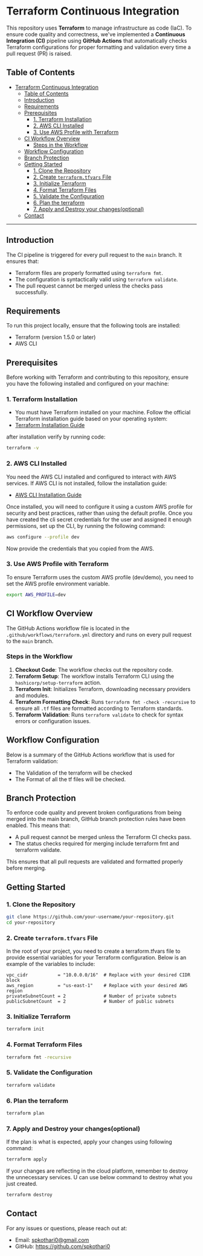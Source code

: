 # Terraform Continuous Integration

This repository uses **Terraform** to manage infrastructure as code (IaC). To ensure code quality and correctness, we've implemented a **Continuous Integration (CI)** pipeline using **GitHub Actions** that automatically checks Terraform configurations for proper formatting and validation every time a pull request (PR) is raised.

## Table of Contents

- [Terraform Continuous Integration](#terraform-continuous-integration)
  - [Table of Contents](#table-of-contents)
  - [Introduction](#introduction)
  - [Requirements](#requirements)
  - [Prerequisites](#prerequisites)
    - [1. Terraform Installation](#1-terraform-installation)
    - [2. AWS CLI Installed](#2-aws-cli-installed)
    - [3. Use AWS Profile with Terraform](#3-use-aws-profile-with-terraform)
  - [CI Workflow Overview](#ci-workflow-overview)
    - [Steps in the Workflow](#steps-in-the-workflow)
  - [Workflow Configuration](#workflow-configuration)
  - [Branch Protection](#branch-protection)
  - [Getting Started](#getting-started)
    - [1. Clone the Repository](#1-clone-the-repository)
    - [2. Create `terraform.tfvars` File](#2-create-terraformtfvars-file)
    - [3. Initialize Terraform](#3-initialize-terraform)
    - [4. Format Terraform Files](#4-format-terraform-files)
    - [5. Validate the Configuration](#5-validate-the-configuration)
    - [6. Plan the terraform](#6-plan-the-terraform)
    - [7. Apply and Destroy your changes(optional)](#7-apply-and-destroy-your-changesoptional)
  - [Contact](#contact)

---

## Introduction

The CI pipeline is triggered for every pull request to the `main` branch. It ensures that:

- Terraform files are properly formatted using `terraform fmt`.
- The configuration is syntactically valid using `terraform validate`.
- The pull request cannot be merged unless the checks pass successfully.

## Requirements

To run this project locally, ensure that the following tools are installed:

- Terraform (version 1.5.0 or later)
- AWS CLI

## Prerequisites

Before working with Terraform and contributing to this repository, ensure you have the following installed and configured on your machine:

### 1. Terraform Installation

- You must have Terraform installed on your machine. Follow the official Terraform installation guide based on your operating system:  
- [Terraform Installation Guide](https://learn.hashicorp.com/tutorials/terraform/install-cli)

after installation verify by running code:

```bash
terraform -v
```

### 2. AWS CLI Installed

You need the AWS CLI installed and configured to interact with AWS services. If AWS CLI is not installed, follow the installation guide:

- [AWS CLI Installation Guide](https://docs.aws.amazon.com/cli/latest/userguide/getting-started-install.html)

Once installed, you will need to configure it using a custom AWS profile for security and best practices, rather than using the default profile. 
Once you have created the cli secret credentials for the user and assigned it enough permissions, set up the CLI, by running the following command:

```bash
aws configure --profile dev
```

Now provide the credentials that you copied from the AWS.

### 3. Use AWS Profile with Terraform

To ensure Terraform uses the custom AWS profile (dev/demo), you need to set the AWS profile environment variable.

```bash
export AWS_PROFILE=dev
```

## CI Workflow Overview

The GitHub Actions workflow file is located in the `.github/workflows/terraform.yml` directory and runs on every pull request to the `main` branch.

### Steps in the Workflow

1. **Checkout Code**: The workflow checks out the repository code.
2. **Terraform Setup**: The workflow installs Terraform CLI using the `hashicorp/setup-terraform` action.
3. **Terraform Init**: Initializes Terraform, downloading necessary providers and modules.
4. **Terraform Formatting Check**: Runs `terraform fmt -check -recursive` to ensure all `.tf` files are formatted according to Terraform standards.
5. **Terraform Validation**: Runs `terraform validate` to check for syntax errors or configuration issues.

## Workflow Configuration

Below is a summary of the GitHub Actions workflow that is used for Terraform validation:

   - The Validation of the terraform will be checked
   - The Format of all the tf files will be checked.

## Branch Protection
To enforce code quality and prevent broken configurations from being merged into the main branch, GitHub branch protection rules have been enabled. This means that:

* A pull request cannot be merged unless the Terraform CI checks pass.
* The status checks required for merging include terraform fmt and terraform validate.

This ensures that all pull requests are validated and formatted properly before merging.

## Getting Started

### 1. Clone the Repository

```bash
git clone https://github.com/your-username/your-repository.git
cd your-repository
```

### 2. Create `terraform.tfvars` File

In the root of your project, you need to create a terraform.tfvars file to provide essential variables for your Terraform configuration. Below is an example of the variables to include:

```hcl
vpc_cidr           = "10.0.0.0/16"  # Replace with your desired CIDR block
aws_region         = "us-east-1"    # Replace with your desired AWS region
privateSubnetCount = 2              # Number of private subnets
publicSubnetCount  = 2              # Number of public subnets
```

### 3. Initialize Terraform

```bash
terraform init
```

### 4. Format Terraform Files

```bash
terraform fmt -recursive
```

### 5. Validate the Configuration

```bash
terraform validate
```

### 6. Plan the terraform

```bash
terraform plan
```

### 7. Apply and Destroy your changes(optional)

If the plan is what is expected, apply your changes using following command:

```bash
terraform apply
```

If your changes are reflecting in the cloud platform, remember to destroy the unnecessary services. U can use below command to destroy what you just created.

```bash
terraform destroy
```

## Contact

For any issues or questions, please reach out at:

* Email: spkothari0@gmail.com
* GitHub: https://github.com/spkothari0